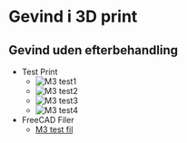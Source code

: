 # Gevind i 3D print

## Gevind uden efterbehandling

* Test Print 
  * ![M3 test1](./Images/Skærmbillede%20fra%202025-01-11%2018-59-54.png)
  * ![M3 test2](./Images/Skærmbillede%20fra%202025-01-11%2019-03-32.png)
  * ![M3 test3](./Images/Skærmbillede%20fra%202025-01-11%2019-06-18.png)
  * ![M3 test4](./Images/Skærmbillede%20fra%202025-01-11%2019-09-09.png)
* FreeCAD Filer
  * [M3 test fil](./M3-Gevind.FCStd)
